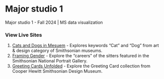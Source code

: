 # Major studio 1
Major studio 1 - Fall 2024 | MS data visualization
### View Live Sites
1. [Cats and Dogs in Mesuem](https://monsichasris.github.io/major-studio-1/project01/) - Explores keywords “Cat” and “Dog” from art & design category of Smithsonian museums.
2. [Framing Gender](https://monsichasris.github.io/major-studio-1/project02/) - Explore the “careers” of the sitters featured in the Smithsonian National Portrait Gallery.
3. [Greeting Cards Unfolded](https://monsichasris.github.io/major-studio-1/project03/) - Explore the Greeting Card collection from Cooper Hewitt Smithsonian Design Museum.
